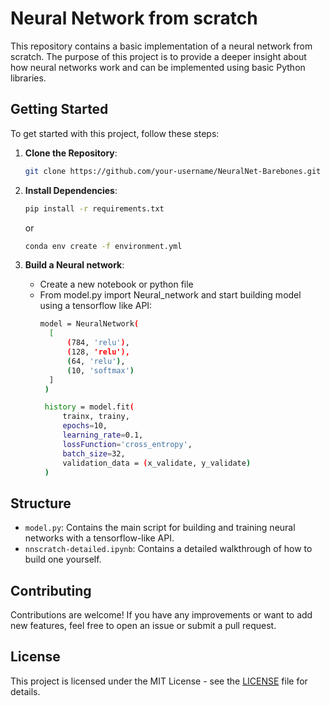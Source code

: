 # Neural Network from scratch

This repository contains a basic implementation of a neural network from scratch. The purpose of this project is to provide a deeper insight about how neural networks work and can be implemented using basic Python libraries. 
<!-- To build a neural network from scratch on your own, you may follow this article: [What is a Neural Netowk? A Scratch Implementation](https://themid6t.medium.com/what-is-a-neural-network-a-scratch-implementation-409cc4514c79) -->

## Getting Started

To get started with this project, follow these steps:

1. **Clone the Repository**: 
   ```bash
   git clone https://github.com/your-username/NeuralNet-Barebones.git
   ```
   
2. **Install Dependencies**:
   ```bash
   pip install -r requirements.txt
   ```
   or
   ```bash
   conda env create -f environment.yml
   ```

3. **Build a Neural network**:
   - Create a new notebook or python file
   - From model.py import Neural_network and start building model using a tensorflow like API:
     ```bash
     model = NeuralNetwork(
       [
           (784, 'relu'),
           (128, 'relu'),
           (64, 'relu'),
           (10, 'softmax')
       ]
      )

      history = model.fit(
          trainx, trainy, 
          epochs=10, 
          learning_rate=0.1,  
          lossFunction='cross_entropy',
          batch_size=32,
          validation_data = (x_validate, y_validate)
      )
     ```

## Structure

- `model.py`: Contains the main script for building and training neural networks with a tensorflow-like API.
- `nnscratch-detailed.ipynb`: Contains a detailed walkthrough of how to build one yourself.
<!-- - `utils.py`: Contains utility functions for data preprocessing and evaluation. -->


## Contributing

Contributions are welcome! If you have any improvements or want to add new features, feel free to open an issue or submit a pull request.

## License

This project is licensed under the MIT License - see the [LICENSE](LICENSE) file for details.

